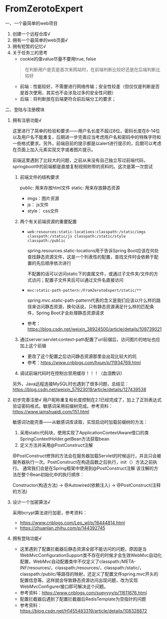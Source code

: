 # FromZerotoExpert
一、一个最简单的web项目
1. 创建一个远程仓库√
2. 拥有一个最简单的web页面√
3. 拥有短暂的记忆√
4. 关于任务三的思考
    * cookie的值value尽量不要用true, false 
   > 在判断用户是否是首次来网站时，在前端判断比较好还是在后端判断比较好
    * 前端：性能较好，不需要进行网络传输；安全性较差（但仅仅是判断是否是首次使用，其实也不会涉及过多的安全性问题）
    * 后端：将判断放在后端更符合前后端分工的要求；

二、登陆与注册模块
1. 拥有注册功能√

   这里进行了简单的检验和要求——用户名长度不超过8位，密码长度在8-14位以及用户名不能重复，后期进一步完善应当考虑用户名和密码中的特殊字符和一些格式要求。另外，前端目前的提示都是以alert进行提示的，后期可以考虑在页面上加入元素实现文字或者图片提示。

   前端这里遇到了比较大的问题，之前从来没有自己独立写过前端代码，springboot中的前端都是直接复制视频附带的资料的。这次是第一次尝试
   
   1. 前端文件的结构要求

      public: 用来存放html文件
      static: 用来存放静态资源
         
         - imgs：图片资源
         - js： js文件
         - style： css文件
   2. 两个有关前端资源的重要配置
      
      * `web:resources:static-locations:classpath:/static/imgs classpath:/static/js classpath:/static/style classpath:/public`
         
         spring.resources.static-locations用于告诉Spring Boot应该在何处查找静态资源文件，这是一个列表性的配置，查找文件时会依赖于配置的先后顺序依次进行
      
         不配置的话可以访问static下的直属文件，或通过子文件夹/文件的方式访问；配置子文件夹后可以通过文件名直接访问
      
      * `mvc:static-path-pattern:/FromZerotoExpert/static/**`
         
         spring.mvc.static-path-pattern代表的含义是我们应该以什么样的路径来访问静态资源，换句话说，只有静态资源满足什么样的匹配条件，Spring Boot才会处理静态资源请求
      * 参考：https://blog.csdn.net/weixin_38924500/article/details/109739021
   3. 通过server:servlet:context-path配置了url前缀后，访问图片的地址也应加上这个前缀
      * 更改了这个配置之后访问静态资源那里会出现比较大的坑
      * 参考：https://www.cnblogs.com/hxun/p/11934769.html
   4. 调试前端代码时在控制台禁用缓存！！！（血泪教训）
   
   另外，Java远程连接MySQL时也遇到了很多问题，总结见：https://blog.csdn.net/weixin_57923019/article/details/127439538
2. 初步完善注册√
   用户昵称重复和长度控制在2.1已经完成了，加上了正则表达式验证密码格式。敏感词采用前缀树完成。参考资料：https://www.iamshuaidi.com/151.html
   
   敏感词功能完善——从敏感词库读取，实现启动时加载前缀树的方法：
   1. 采用static代码块，使用实现了ApplicationContextAware借口的类SpringContextHolder.getBean方法获取bean
   2. 定义方法并采用@PostConstruct注解

   @PostConstruct修饰的方法会在服务器加载Servlet的时候运行，并且只会被服务器执行一次。PostConstruct在构造函数之后执行，init（）方法之前执行。 通常我们会是在Spring框架中使用到@PostConstruct注解 该注解的方法在整个Bean初始化中的执行顺序：

   Constructor(构造方法) -> @Autowired(依赖注入) -> @PostConstruct(注释的方法)

3. 设计一个加密算法√

   采用bcrypt算法进行加密，参考资料：
   * https://www.cnblogs.com/Leo_wl/p/16444814.html
   * https://zhuanlan.zhihu.com/p/144392745
4. 拥有登陆功能√
   
   * 这里遇到了配置拦截器后静态资源全部不能访问的问题，原因是当WebMvcConfigurationSupport类不存在的时候才会生效WebMvc自动化配置，WebMvc自动配置类中不仅定义了classpath:/META-INF/resources/，classpath:/resources/，classpath:/static/，classpath:/public/等路径的映射，还定义了配置文件spring.mvc开头的配置信息等。这样就会导致静态资源访问出现问题，改为实现WebMvcConfigurer接口即可解决这个问题。
   * 参考资料：https://www.cnblogs.com/sueyyyy/p/11611676.html
   * 配置拦截器后遇到了配置拦截器后RedisTemplate为空指针的问题
   * 参考资料：https://blog.csdn.net/H1455483319/article/details/108328872